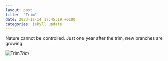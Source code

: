 ```yaml
---
layout: post
title:  "Trim"
date: 2023-12-14 17:45:19 +0100
categories: jekyll update
---
```


Nature cannot be controlled. Just one year after the trim, new branches are growing.


![Trim](https://lh3.googleusercontent.com/pw/ABLVV85KQM4-2X_Tc_7FydafLJdV8vfpxMedSLCDD-wsMCFz23Foo2FKdcNeYltWGjpOAn7puwF8ZavYfqifHPvQSI8amxMglgZGrIZ5LofgEJa4t5jhCl4=w2400)*Trim*&nbsp;



[jekyll-docs]: https://jekyllrb.com/docs/home
[jekyll-gh]:   https://github.com/jekyll/jekyll
[jekyll-talk]: https://talk.jekyllrb.com/
